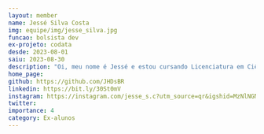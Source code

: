 ```yaml
---
layout: member
name: Jessé Silva Costa 
img: equipe/img/jesse_silva.jpg
funcao: bolsista dev
ex-projeto: codata
desde: 2023-08-01
saiu: 2023-08-30
description: "Oi, meu nome é Jessé e estou cursando Licenciatura em Ciência da Computação no Campus IV. Sou desenvolvedor full stack em python há poucos mais de 4 anos, além disso gosto de desenvolver jogos com c#."
home_page: 
github: https://github.com/JHDsBR
linkedin: https://bit.ly/30St0mV
instagram: https://instagram.com/jesse_s.c?utm_source=qr&igshid=MzNlNGNkZWQ4Mg%3D%3D
twitter: 
importance: 4
category: Ex-alunos
---
```

